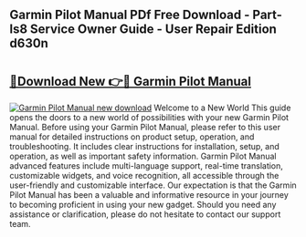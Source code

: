## Garmin Pilot Manual PDf Free Download - Part-ls8 Service Owner Guide - User Repair Edition d630n

# <h2><a href="http://bc35011.oget.top/?id=Garmin+Pilot+Manual">🔗Download New 👉🔴 Garmin Pilot Manual</a></h2>

[![Garmin Pilot Manual new download](https://i.imgur.com/5g1atiW.png)](http://bc35011.oget.top/?id=Garmin+Pilot+Manual)
Welcome to a New World This guide opens the doors to a new world of possibilities with your new Garmin Pilot Manual. Before using your Garmin Pilot Manual, please refer to this user manual for detailed instructions on product setup, operation, and troubleshooting. It includes clear instructions for installation, setup, and operation, as well as important safety information. Garmin Pilot Manual advanced features include multi-language support, real-time translation, customizable widgets, and voice recognition, all accessible through the user-friendly and customizable interface. Our expectation is that the Garmin Pilot Manual has been a valuable and informative resource in your journey to becoming proficient in using your new gadget. Should you need any assistance or clarification, please do not hesitate to contact our support team.
